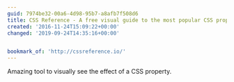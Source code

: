 ```yaml
---
guid: 7974be32-00a6-4d98-95b7-a8afb7f508d6
title: CSS Reference - A free visual guide to the most popular CSS properties.
created: '2016-11-24T15:09:22+00:00'
changed: '2019-09-24T14:35:16+00:00'


bookmark_of: 'http://cssreference.io/'
---
```



Amazing tool to visually see the effect of a CSS property.
